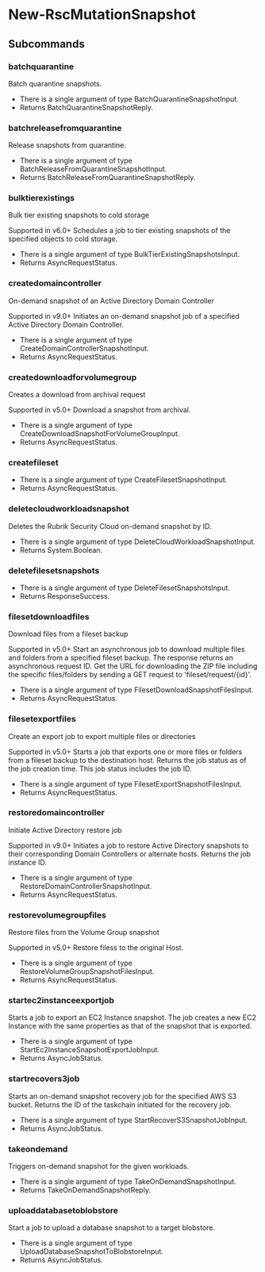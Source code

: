 # New-RscMutationSnapshot
## Subcommands
### batchquarantine
Batch quarantine snapshots.

- There is a single argument of type BatchQuarantineSnapshotInput.
- Returns BatchQuarantineSnapshotReply.
### batchreleasefromquarantine
Release snapshots from quarantine.

- There is a single argument of type BatchReleaseFromQuarantineSnapshotInput.
- Returns BatchReleaseFromQuarantineSnapshotReply.
### bulktierexistings
Bulk tier existing snapshots to cold storage

Supported in v6.0+
Schedules a job to tier existing snapshots of the specified objects to cold storage.

- There is a single argument of type BulkTierExistingSnapshotsInput.
- Returns AsyncRequestStatus.
### createdomaincontroller
On-demand snapshot of an Active Directory Domain Controller

Supported in v9.0+
Initiates an on-demand snapshot job of a specified Active Directory Domain Controller.

- There is a single argument of type CreateDomainControllerSnapshotInput.
- Returns AsyncRequestStatus.
### createdownloadforvolumegroup
Creates a download from archival request

Supported in v5.0+
Download a snapshot from archival.

- There is a single argument of type CreateDownloadSnapshotForVolumeGroupInput.
- Returns AsyncRequestStatus.
### createfileset
- There is a single argument of type CreateFilesetSnapshotInput.
- Returns AsyncRequestStatus.
### deletecloudworkloadsnapshot
Deletes the Rubrik Security Cloud on-demand snapshot by ID.

- There is a single argument of type DeleteCloudWorkloadSnapshotInput.
- Returns System.Boolean.
### deletefilesetsnapshots
- There is a single argument of type DeleteFilesetSnapshotsInput.
- Returns ResponseSuccess.
### filesetdownloadfiles
Download files from a fileset backup

Supported in v5.0+
Start an asynchronous job to download multiple files and folders from a specified fileset backup. The response returns an asynchronous request ID. Get the URL for downloading the ZIP file including the specific files/folders by sending a GET request to 'fileset/request/{id}'.

- There is a single argument of type FilesetDownloadSnapshotFilesInput.
- Returns AsyncRequestStatus.
### filesetexportfiles
Create an export job to export multiple files or directories

Supported in v5.0+
Starts a job that exports one or more files or folders from a fileset backup to the destination host. Returns the job status as of the job creation time. This job status includes the job ID.

- There is a single argument of type FilesetExportSnapshotFilesInput.
- Returns AsyncRequestStatus.
### restoredomaincontroller
Initiate Active Directory restore job

Supported in v9.0+
Initiates a job to restore Active Directory snapshots to their corresponding Domain Controllers or alternate hosts. Returns the job instance ID.

- There is a single argument of type RestoreDomainControllerSnapshotInput.
- Returns AsyncRequestStatus.
### restorevolumegroupfiles
Restore files from the Volume Group snapshot

Supported in v5.0+
Restore filess to the original Host.

- There is a single argument of type RestoreVolumeGroupSnapshotFilesInput.
- Returns AsyncRequestStatus.
### startec2instanceexportjob
Starts a job to export an EC2 Instance snapshot. The job creates a new EC2 Instance with the same properties as that of the snapshot that is exported.

- There is a single argument of type StartEc2InstanceSnapshotExportJobInput.
- Returns AsyncJobStatus.
### startrecovers3job
Starts an on-demand snapshot recovery job for the specified AWS S3 bucket. Returns the ID of the taskchain initiated for the recovery job.

- There is a single argument of type StartRecoverS3SnapshotJobInput.
- Returns AsyncJobStatus.
### takeondemand
Triggers on-demand snapshot for the given workloads.

- There is a single argument of type TakeOnDemandSnapshotInput.
- Returns TakeOnDemandSnapshotReply.
### uploaddatabasetoblobstore
Start a job to upload a database snapshot to a target blobstore.

- There is a single argument of type UploadDatabaseSnapshotToBlobstoreInput.
- Returns AsyncJobStatus.
